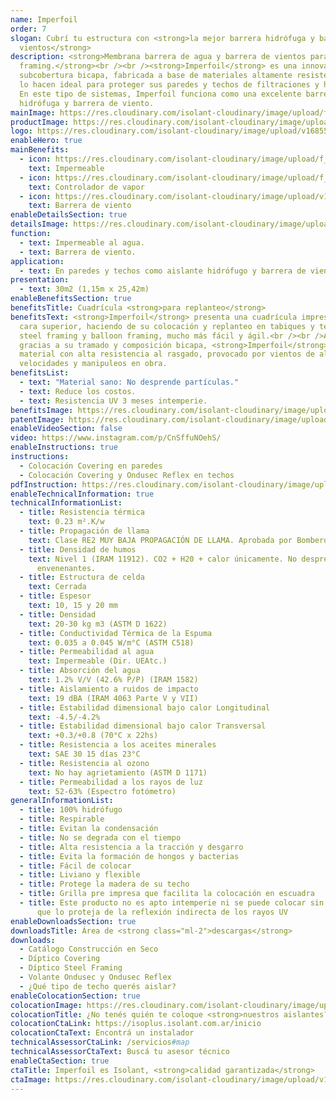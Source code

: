 ```yaml
---
name: Imperfoil
order: 7
slogan: Cubrí tu estructura con <strong>la mejor barrera hidrófuga y barrera de
  vientos</strong>
description: <strong>Membrana barrera de agua y barrera de vientos para steel
  framing.</strong><br /><br /><strong>Imperfoil</strong> es una innovadora
  subcobertura bicapa, fabricada a base de materiales altamente resistentes que
  lo hacen ideal para proteger sus paredes y techos de filtraciones y humedad.
  En este tipo de sistemas, Imperfoil funciona como una excelente barrera
  hidrófuga y barrera de viento.
mainImage: https://res.cloudinary.com/isolant-cloudinary/image/upload/f_auto,q_auto:good/website-2021/products/covering/isolant-aislantes-linea-construccion-en-seco-covering-imagen.jpg
productImage: https://res.cloudinary.com/isolant-cloudinary/image/upload/v1687874366/Imperfoil_Rollo_btvcye.png
logo: https://res.cloudinary.com/isolant-cloudinary/image/upload/v1685557065/Logo_Imperfoil_csmfxh.png
enableHero: true
mainBenefits:
  - icon: https://res.cloudinary.com/isolant-cloudinary/image/upload/f_auto,q_auto:good/website-2021/products/covering/isolant-aislantes-linea-construccion-en-seco-covering-beneficio-1.svg
    text: Impermeable
  - icon: https://res.cloudinary.com/isolant-cloudinary/image/upload/f_auto,q_auto:good/website-2021/products/covering/isolant-aislantes-linea-construccion-en-seco-covering-beneficio-2.svg
    text: Controlador de vapor
  - icon: https://res.cloudinary.com/isolant-cloudinary/image/upload/v1635429089/website-2021/products/covering/isolant-aislantes-linea-construccion-en-seco-covering-beneficio-3.svg
    text: Barrera de viento
enableDetailsSection: true
detailsImage: https://res.cloudinary.com/isolant-cloudinary/image/upload/v1687874374/DET_Imperfoil_1_tvedx1.jpg
function:
  - text: Impermeable al agua.
  - text: Barrera de viento.
application:
  - text: En paredes y techos como aislante hidrófugo y barrera de viento.
presentation:
  - text: 30m2 (1,15m x 25,42m)
enableBenefitsSection: true
benefitsTitle: Cuadrícula <strong>para replanteo</strong>
benefitsText: <strong>Imperfoil</strong> presenta una cuadrícula impresa en su
  cara superior, haciendo de su colocación y replanteo en tabiques y techos de
  steel framing y balloon framing, mucho más fácil y ágil.<br /><br />Además
  gracias a su tramado y composición bicapa, <strong>Imperfoil</strong> es un
  material con alta resistencia al rasgado, provocado por vientos de altas
  velocidades y manipuleos en obra.
benefitsList:
  - text: "Material sano: No desprende partículas."
  - text: Reduce los costos.
  - text: Resistencia UV 3 meses intemperie.
benefitsImage: https://res.cloudinary.com/isolant-cloudinary/image/upload/v1687874368/DET_Imperfoil_2_ejhrfh.jpg
patentImage: https://res.cloudinary.com/isolant-cloudinary/image/upload/v1687874369/Imperfoil_DET_rbhiiw.png
enableVideoSection: false
video: https://www.instagram.com/p/CnSffuNOehS/
enableInstructions: true
instructions:
  - Colocación Covering en paredes
  - Colocación Covering y Ondusec Reflex en techos
pdfInstruction: https://res.cloudinary.com/isolant-cloudinary/image/upload/v1658315606/website-2021/downloads/colocacion-covering.pdf
enableTechnicalInformation: true
technicalInformationList:
  - title: Resistencia térmica
    text: 0.23 m².K/w
  - title: Propagación de llama
    text: Clase RE2 MUY BAJA PROPAGACIÓN DE LLAMA. Aprobada por Bomberos Argentina.
  - title: Densidad de humos
    text: Nivel 1 (IRAM 11912). CO2 + H20 + calor únicamente. No desprende gases
      envenenantes.
  - title: Estructura de celda
    text: Cerrada
  - title: Espesor
    text: 10, 15 y 20 mm
  - title: Densidad
    text: 20-30 kg m3 (ASTM D 1622)
  - title: Conductividad Térmica de la Espuma
    text: 0.035 a 0.045 W/m°C (ASTM C518)
  - title: Permeabilidad al agua
    text: Impermeable (Dir. UEAtc.)
  - title: Absorción del agua
    text: 1.2% V/V (42.6% P/P) (IRAM 1582)
  - title: Aislamiento a ruidos de impacto
    text: 19 dBA (IRAM 4063 Parte V y VII)
  - title: Estabilidad dimensional bajo calor Longitudinal
    text: -4.5/-4.2%
  - title: Estabilidad dimensional bajo calor Transversal
    text: +0.3/+0.8 (70°C x 22hs)
  - title: Resistencia a los aceites minerales
    text: SAE 30 15 días 23°C
  - title: Resistencia al ozono
    text: No hay agrietamiento (ASTM D 1171)
  - title: Permeabilidad a los rayos de luz
    text: 52-63% (Espectro fotómetro)
generalInformationList:
  - title: 100% hidrófugo
  - title: Respirable
  - title: Evitan la condensación
  - title: No se degrada con el tiempo
  - title: Alta resistencia a la tracción y desgarro
  - title: Evita la formación de hongos y bacterias
  - title: Fácil de colocar
  - title: Liviano y flexible
  - title: Protege la madera de su techo
  - title: Grilla pre impresa que facilita la colocación en escuadra
  - title: Este producto no es apto intemperie ni se puede colocar sin un cielorraso
      que lo proteja de la reflexión indirecta de los rayos UV
enableDownloadsSection: true
downloadsTitle: Área de <strong class="ml-2">descargas</strong>
downloads:
  - Catálogo Construcción en Seco
  - Díptico Covering
  - Díptico Steel Framing
  - Volante Ondusec y Ondusec Reflex
  - ¿Qué tipo de techo querés aislar?
enableColocationSection: true
colocationImage: https://res.cloudinary.com/isolant-cloudinary/image/upload/f_auto,q_auto:good/website-2021/owners/homepage/isolant-aislantes-duenos-e-inquilinos-isoplus-colocation.jpg
colocationTitle: ¿No tenés quién te coloque <strong>nuestros aislantes?</strong>
colocationCtaLink: https://isoplus.isolant.com.ar/inicio
colocationCtaText: Encontrá un instalador
technicalAssessorCtaLink: /servicios#map
technicalAssessorCtaText: Buscá tu asesor técnico
enableCtaSection: true
ctaTitle: Imperfoil es Isolant, <strong>calidad garantizada</strong>
ctaImage: https://res.cloudinary.com/isolant-cloudinary/image/upload/v1687874368/DET_Imperfoil_2_ejhrfh.jpg
---
```


